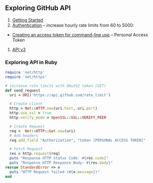 ## Exploring GitHub API

1. [Getting Started](https://developer.github.com/guides/getting-started/)
1. [Authentication](https://developer.github.com/v3/#authentication) –
  increase hourly rate limits from 60 to 5000:
  - [Creating an access token for command-line use](https://help.github.com/articles/creating-an-access-token-for-command-line-use/) –
  Personal Access Token
1. [API v3](https://developer.github.com/v3/)

### Exploring API in Ruby

```ruby
require 'net/http'
require 'net/https'

# increase rate limits with OAuth2 token (GET)
def send_request
  uri = URI('https://api.github.com/rate_limit')

  # Create client
  http = Net::HTTP.new(uri.host, uri.port)
  http.use_ssl = true
  http.verify_mode = OpenSSL::SSL::VERIFY_PEER

  # Create Request
  req =  Net::HTTP::Get.new(uri)
  # Add headers
  req.add_field "Authorization", "token [PERSONAL ACCESS TOKEN]"

  # Fetch Request
  res = http.request(req)
  puts "Response HTTP Status Code: #{res.code}"
  puts "Response HTTP Response Body: #{res.body}"
rescue StandardError => e
  puts "HTTP Request failed (#{e.message})"
end
```
